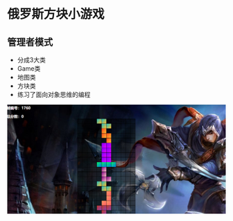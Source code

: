 # 俄罗斯方块小游戏

## 管理者模式 ##

- 分成3大类
- Game类
- 地图类
- 方块类
- 练习了面向对象思维的编程

![图片](https://raw.githubusercontent.com/Jioh-L-Y-C/elsfangkuai/master/project-image/TIM%E6%88%AA%E5%9B%BE20190302223701.png)
